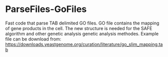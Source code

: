 # ParseFiles-GoFiles
Fast code that parse TAB delimited GO files. GO file contains the mapping of gene products in the cell. 
The new structure is needed for the SAFE algorithm and other genetic analysis genetic analysis methodes.
Example file can be download from: https://downloads.yeastgenome.org/curation/literature/go_slim_mapping.tab
